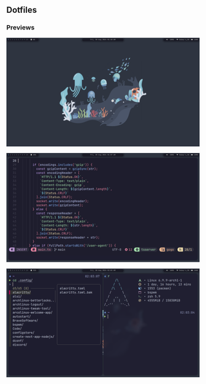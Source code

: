 ## Dotfiles

### Previews

![preview1](preview1.png)

![preview2](preview2.png)

![preview3](preview3.png)

